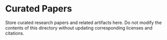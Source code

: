 # Curated Papers

Store curated research papers and related artifacts here.  Do not
modify the contents of this directory without updating corresponding
licenses and citations.
